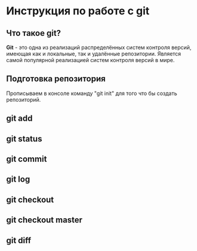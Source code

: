 # Инструкция по работе с git

## Что такое git?

**Git** - это одна из реализаций распределённых систем
контроля версий, имеющая как и локальные, так и
удалённые репозитории. Является самой популярной
реализацией систем контроля версий в мире.

## Подготовка репозитория

Прописываем в консоле команду "git init" для того что бы создать репозиторий.

## git add

## git status

## git commit

## git log 

## git checkout

## git checkout master

## git diff
